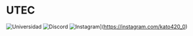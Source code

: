 # UTEC
![Universidad](https://raw.githubusercontent.com/kato420/UTEC/main/mel.jpg)
![Discord](https://img.shields.io/discord/729672926432985098?style=social&label=Discord&logo=discord) 
![Instagram](https://img.shields.io/badge/Instagram-@kato-E4405F?style=for-the-badge&logo=instagram&logoColor=white&labelColor=101010)](https://instagram.com/kato420_0)

